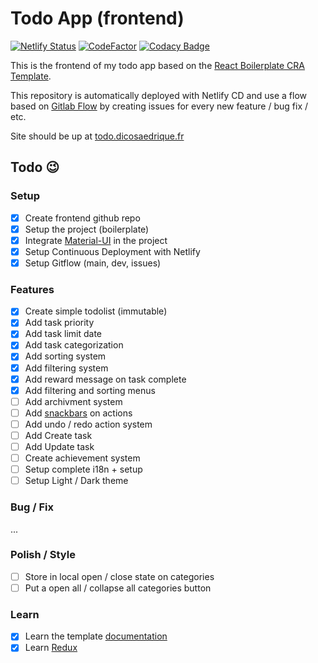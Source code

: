 # Todo App (frontend)

[![Netlify Status](https://api.netlify.com/api/v1/badges/2d0b9da6-1102-48f4-a5d1-e39f23f6016f/deploy-status)](https://app.netlify.com/sites/dico-todoapp/deploys)
[![CodeFactor](https://www.codefactor.io/repository/github/dicosaedrique/todo-app-frontend/badge)](https://www.codefactor.io/repository/github/dicosaedrique/todo-app-frontend)
[![Codacy Badge](https://app.codacy.com/project/badge/Grade/abc10da270a24b23a195b7466e50faba)](https://www.codacy.com/gh/Dicosaedrique/todo-app-frontend/dashboard?utm_source=github.com&utm_medium=referral&utm_content=Dicosaedrique/todo-app-frontend&utm_campaign=Badge_Grade)

This is the frontend of my todo app based on the [React Boilerplate CRA Template](https://cansahin.gitbook.io/react-boilerplate-cra-template/).

This repository is automatically deployed with Netlify CD and use a flow based on [Gitlab Flow](https://docs.gitlab.com/ee/topics/gitlab_flow.html) by creating issues for every new feature / bug fix / etc.

Site should be up at [todo.dicosaedrique.fr](https://todo.dicosaedrique.fr)

## Todo 😉

### Setup

-   [x] Create frontend github repo
-   [x] Setup the project (boilerplate)
-   [x] Integrate [Material-UI](https://material-ui.com) in the project
-   [x] Setup Continuous Deployment with Netlify
-   [x] Setup Gitflow (main, dev, issues)

### Features

-   [x] Create simple todolist (immutable)
-   [x] Add task priority
-   [x] Add task limit date
-   [x] Add task categorization
-   [x] Add sorting system
-   [x] Add filtering system
-   [x] Add reward message on task complete
-   [x] Add filtering and sorting menus
-   [ ] Add archivment system
-   [ ] Add [snackbars](https://github.com/iamhosseindhv/notistack) on actions
-   [ ] Add undo / redo action system
-   [ ] Add Create task
-   [ ] Add Update task
-   [ ] Create achievement system
-   [ ] Setup complete i18n + setup
-   [ ] Setup Light / Dark theme

### Bug / Fix

...

### Polish / Style

-   [ ] Store in local open / close state on categories
-   [ ] Put a open all / collapse all categories button

### Learn

-   [x] Learn the template [documentation](https://cansahin.gitbook.io/react-boilerplate-cra-template/)
-   [x] Learn [Redux](https://redux.js.org/tutorials/essentials/part-1-overview-concepts)

